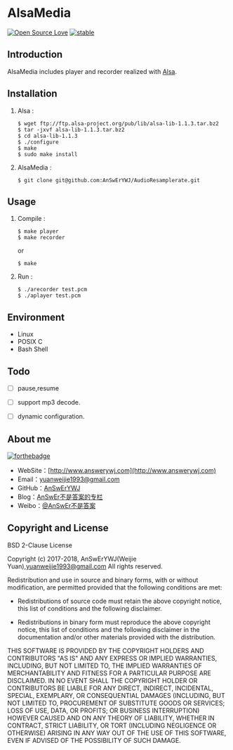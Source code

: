 # AlsaMedia 
[![Open Source Love](https://badges.frapsoft.com/os/v1/open-source.png?v=103)](https://github.com/ellerbrock/open-source-badge/)
[![stable](http://badges.github.io/stability-badges/dist/stable.svg)](http://github.com/badges/stability-badges)

## Introduction
AlsaMedia includes player and recorder  realized with [Alsa](http://www.alsa-project.org/main/index.php/Main_Page).

## Installation
1. Alsa :
	```
	$ wget ftp://ftp.alsa-project.org/pub/lib/alsa-lib-1.1.3.tar.bz2
	$ tar -jxvf alsa-lib-1.1.3.tar.bz2
	$ cd alsa-lib-1.1.3
	$ ./configure
	$ make
	$ sudo make install
	```
	
2. AlsaMedia :
	```
	$ git clone git@github.com:AnSwErYWJ/AudioResamplerate.git
	```

## Usage
1. Compile :
	```
	$ make player
	$ make recorder
	```
	or 
	```
	$ make
	```
	
2. Run :
	```
	$ ./arecorder test.pcm
	$ ./aplayer test.pcm
	```

## Environment
+ Linux
+ POSIX C
+ Bash Shell

## Todo
- [ ] pause,resume
- [ ] support mp3 decode.
- [ ] dynamic configuration.


## About me
[![forthebadge](http://forthebadge.com/images/badges/ages-20-30.svg)](http://forthebadge.com)
- WebSite：[http://www.answerywj.com](http://www.answerywj.com)
- Email：[yuanweijie1993@gmail.com](https://mail.google.com)
- GitHub：[AnSwErYWJ](https://github.com/AnSwErYWJ)
- Blog：[AnSwEr不是答案的专栏](http://blog.csdn.net/u011192270)
- Weibo：[@AnSwEr不是答案](http://weibo.com/1783591593)

## Copyright and License
BSD 2-Clause License

Copyright (c) 2017-2018, AnSwErYWJ(Weijie Yuan),yuanweijie1993@gmail.com
All rights reserved.

Redistribution and use in source and binary forms, with or without
modification, are permitted provided that the following conditions are met:

* Redistributions of source code must retain the above copyright notice, this
  list of conditions and the following disclaimer.

* Redistributions in binary form must reproduce the above copyright notice,
  this list of conditions and the following disclaimer in the documentation
  and/or other materials provided with the distribution.

THIS SOFTWARE IS PROVIDED BY THE COPYRIGHT HOLDERS AND CONTRIBUTORS "AS IS"
AND ANY EXPRESS OR IMPLIED WARRANTIES, INCLUDING, BUT NOT LIMITED TO, THE
IMPLIED WARRANTIES OF MERCHANTABILITY AND FITNESS FOR A PARTICULAR PURPOSE ARE
DISCLAIMED. IN NO EVENT SHALL THE COPYRIGHT HOLDER OR CONTRIBUTORS BE LIABLE
FOR ANY DIRECT, INDIRECT, INCIDENTAL, SPECIAL, EXEMPLARY, OR CONSEQUENTIAL
DAMAGES (INCLUDING, BUT NOT LIMITED TO, PROCUREMENT OF SUBSTITUTE GOODS OR
SERVICES; LOSS OF USE, DATA, OR PROFITS; OR BUSINESS INTERRUPTION) HOWEVER
CAUSED AND ON ANY THEORY OF LIABILITY, WHETHER IN CONTRACT, STRICT LIABILITY,
OR TORT (INCLUDING NEGLIGENCE OR OTHERWISE) ARISING IN ANY WAY OUT OF THE USE
OF THIS SOFTWARE, EVEN IF ADVISED OF THE POSSIBILITY OF SUCH DAMAGE.
